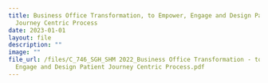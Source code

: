 ```yaml
---
title: Business Office Transformation, to Empower, Engage and Design Patient
  Journey Centric Process
date: 2023-01-01
layout: file
description: ""
image: ""
file_url: /files/C_746_SGH_SHM 2022_Business Office Transformation - to Empower,
  Engage and Design Patient Journey Centric Process.pdf
---
```

